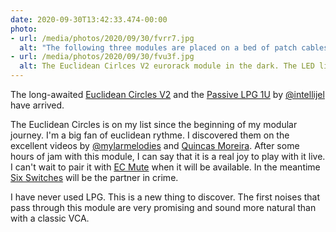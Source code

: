 ```yaml
---
date: 2020-09-30T13:42:33.474-00:00
photo:
- url: /media/photos/2020/09/30/fvrr7.jpg
  alt: "The following three modules are placed on a bed of patch cables: Eucidean Circles V3, Six Switches and Passive LPG"
- url: /media/photos/2020/09/30/fvu3f.jpg
  alt: The Euclidean Cirlces V2 eurorack module in the dark. The LED lights are georgous.
---
```

The long-awaited [Euclidean Circles V2](http://vpme.de/euclidean-circles/) and the [Passive LPG 1U](https://intellijel.com/shop/eurorack/1u/passive-lpg-1u/) by [@intellijel](https://www.twitter.com/intellijel) have arrived.

The Euclidean Circles is on my list since the beginning of my modular journey. I'm a big fan of euclidean rythme. I discovered them on the excellent videos by [@mylarmelodies](https://twitter.com/mylarmelodies) and [Quincas Moreira](https://www.youtube.com/c/SynthDiyGuy/).
After some hours of jam with this module, I can say that it is a real joy to play with it live.
I can't wait to pair it with  [EC Mute](http://leipzigwest.org/?page_id=303) when it will be available. In the meantime [Six Switches](https://vpme.de/six-switches/) will be the partner in crime.

I have never used LPG. This is a new thing to discover. The first noises that pass through this module are very promising and sound more natural than with a classic VCA.
